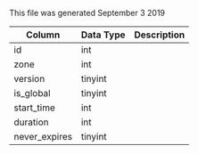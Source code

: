 This file was generated September 3 2019

| Column        | Data Type | Description |
| ------------- | --------- | ----------- |
| id            | int       |             |
| zone          | int       |             |
| version       | tinyint   |             |
| is_global     | tinyint   |             |
| start_time    | int       |             |
| duration      | int       |             |
| never_expires | tinyint   |             |
